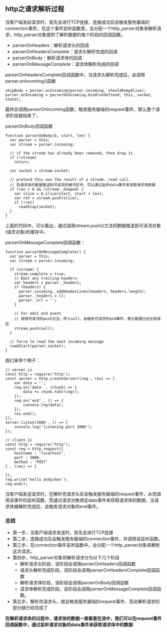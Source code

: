 ## http之请求解析过程
当客户端发起请求时，首先会进行TCP连接，连接成功后会触发服务器端的connection事件，在这个事件监听函数里，会分配一个http_parser对象来解析请求，http_parser对象提供了解析数据的每个阶段的回调函数。
- parserOnHeaders：解析请求头的回调
- parserOnHeadersComplete：请求头解析完成的回调
- parserOnBody：解析请求体的回调
- parserOnMessageComplete：请求体解析完成的回调

parserOnHeadersComplete回调函数中，当请求头解析完成后，会调用parser.onIncoming()函数
```
skipBody = parser.onIncoming(parser.incoming, shouldKeepAlive);
parser.onIncoming = parserOnIncoming.bind(undefined, this, socket, state);
```
最终会调用parserOnIncoming函数，触发服务器端的request事件，那么整个请求阶段就结束了。

parserOnBody回调函数
```
function parserOnBody(b, start, len) {
  var parser = this;
  var stream = parser.incoming;

  // if the stream has already been removed, then drop it.
  if (!stream)
    return;

  var socket = stream.socket;

  // pretend this was the result of a stream._read call.
  // 将请求体的数据推送到可读流的缓冲区中，可以通过监听data事件来读取请求体数据
  if (len > 0 && !stream._dumped) {
    var slice = b.slice(start, start + len);
    var ret = stream.push(slice);
    if (!ret)
      readStop(socket);
  }
}
```
上面的代码中，可以看出，通过调用stream.push()方法将数据推送到可读流对象(请求对象)的缓存中。

parserOnMessageComplete回调函数：
```
function parserOnMessageComplete() {
  var parser = this;
  var stream = parser.incoming;

  if (stream) {
    stream.complete = true;
    // Emit any trailing headers.
    var headers = parser._headers;
    if (headers) {
      parser.incoming._addHeaderLines(headers, headers.length);
      parser._headers = [];
      parser._url = '';
    }

    // For emit end event
    // 调用可读流的push方法，传入null，会触发可读流的end事件，表示数据已经全部读完
    stream.push(null);
  }

  // force to read the next incoming message
  readStart(parser.socket);
}
```
我们来举个例子：
```
// server.js
const http = require('http');
const server = http.createServer((req , res) => {
    var data = '';
    req.on('data' , (chunk) => {
        data += chunk.toString();
    });
    req.on('end' , () => {
        console.log(data);
    });
    res.end();
});
server.listen(3000 , () => {
    console.log('listening port 3000');
});
```
```
// client.js
const http = require('http');
const req = http.request({
    hostname : 'localhost',
    port : 3000,
    method : 'POST'
} , (res) => {

});
req.write('hello andychen');
req.end();
```
当客户端发送请求时，在解析完请求头后会触发服务器端的request事件，从而调用该事件的监听函数，而通过请求对象绑定data事件来获取请求体的数据，当请求体被解析完成后，会触发请求对象的end事件。
### 总结
- 第一步，当客户端请求发送时，首先会进行TCP连接
- 第二步，连接成功后会触发服务器端的connection事件，并调用该监听函数。
- 第三步，在connection事件监听函数中，会分配一个http_parser对象来解析这次请求。
- 第四步，http_parser对象将解析请求分为以下几个阶段
  - 解析请求头阶段，该阶段会调用parserOnHeaders回调函数
  - 请求头解析完成阶段，该阶段会调用parserOnHeadersComplete回调函数
  - 解析请求体阶段，该阶段会调用parserOnBody回调函数
  - 请求体解析完成阶段，该阶段会调用parserOnMessageComplete回调函数。
- 第五步，解析完请求头，就会触发服务器端的request事件，至此解析请求的部分就已经完成了

**在解析请求体的过程中，请求体的数据一直都是在流中，我们可以在request事件回调函数中，通过监听请求对象的data事件来获取请求体中的数据**